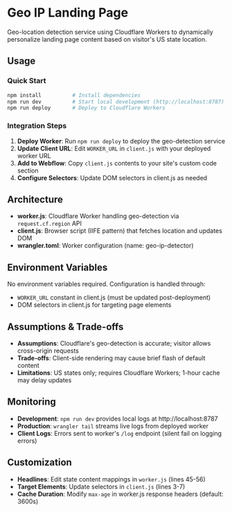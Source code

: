 # Geo IP Landing Page

Geo-location detection service using Cloudflare Workers to dynamically personalize landing page content based on visitor's US state location.

## Usage

### Quick Start

```bash
npm install          # Install dependencies
npm run dev          # Start local development (http://localhost:8787)
npm run deploy       # Deploy to Cloudflare Workers
```

### Integration Steps

1. **Deploy Worker**: Run `npm run deploy` to deploy the geo-detection service
2. **Update Client URL**: Edit `WORKER_URL` in `client.js` with your deployed worker URL
3. **Add to Webflow**: Copy `client.js` contents to your site's custom code section
4. **Configure Selectors**: Update DOM selectors in client.js as needed

## Architecture

- **worker.js**: Cloudflare Worker handling geo-detection via `request.cf.region` API
- **client.js**: Browser script (IIFE pattern) that fetches location and updates DOM
- **wrangler.toml**: Worker configuration (name: geo-ip-detector)

## Environment Variables

No environment variables required. Configuration is handled through:
- `WORKER_URL` constant in client.js (must be updated post-deployment)
- DOM selectors in client.js for targeting page elements

## Assumptions & Trade-offs

- **Assumptions**: Cloudflare's geo-detection is accurate; visitor allows cross-origin requests
- **Trade-offs**: Client-side rendering may cause brief flash of default content
- **Limitations**: US states only; requires Cloudflare Workers; 1-hour cache may delay updates

## Monitoring

- **Development**: `npm run dev` provides local logs at http://localhost:8787
- **Production**: `wrangler tail` streams live logs from deployed worker
- **Client Logs**: Errors sent to worker's `/log` endpoint (silent fail on logging errors)

## Customization

- **Headlines**: Edit state content mappings in `worker.js` (lines 45-56)
- **Target Elements**: Update selectors in `client.js` (lines 3-7)
- **Cache Duration**: Modify `max-age` in worker.js response headers (default: 3600s)
